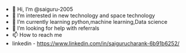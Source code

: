 - 👋 Hi, I’m @saiguru-2005
- 👀 I’m interested in new technology and space technology
- 🌱 I’m currently learning python,machine learning,Data science
- 🤝 I’m looking for help with referrals
- 📫 How to reach me
- linkedin - https://www.linkedin.com/in/saigurucharank-6b91b6252/

<!---
saiguru-2005/saiguru-2005 is a ✨ special ✨ repository because its `README.md` (this file) appears on your GitHub profile.
You can click the Preview link to take a look at your changes.
--->
